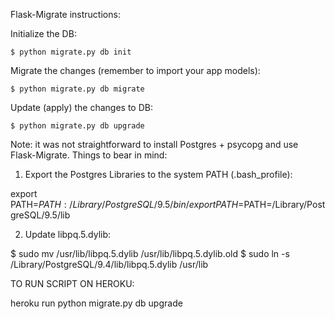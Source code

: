 Flask-Migrate instructions:

Initialize the DB:

    $ python migrate.py db init

Migrate the changes (remember to import your app models):

    $ python migrate.py db migrate

Update (apply) the changes to DB:

    $ python migrate.py db upgrade

Note: it was not straightforward to install Postgres + psycopg and use Flask-Migrate.
Things to bear in mind:

1. Export the Postgres Libraries to the system PATH (.bash_profile):

export PATH=$PATH:/Library/PostgreSQL/9.5/bin/
export PATH=$PATH=/Library/PostgreSQL/9.5/lib

2. Update libpq.5.dylib:

$ sudo mv /usr/lib/libpq.5.dylib /usr/lib/libpq.5.dylib.old
$ sudo ln -s /Library/PostgreSQL/9.4/lib/libpq.5.dylib /usr/lib

TO RUN SCRIPT ON HEROKU:

heroku run python  migrate.py db upgrade





